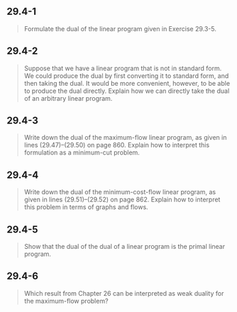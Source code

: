 ## 29.4-1

> Formulate the dual of the linear program given in Exercise 29.3-5.

## 29.4-2

> Suppose that we have a linear program that is not in standard form. We could produce the dual by first converting it to standard form, and then taking the dual. It would be more convenient, however, to be able to produce the dual directly. Explain how we can directly take the dual of an arbitrary linear program.

## 29.4-3

> Write down the dual of the maximum-flow linear program, as given in lines $\text{(29.47)}$–$\text{(29.50)}$ on page 860. Explain how to interpret this formulation as a minimum-cut problem.

## 29.4-4

> Write down the dual of the minimum-cost-flow linear program, as given in lines $\text{(29.51)}$–$\text{(29.52)}$ on page 862. Explain how to interpret this problem in terms of graphs and flows.

## 29.4-5

> Show that the dual of the dual of a linear program is the primal linear program.

## 29.4-6

> Which result from Chapter 26 can be interpreted as weak duality for the maximum-flow problem?
